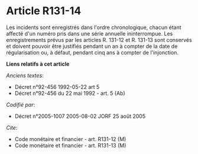 # Article R131-14

Les incidents sont enregistrés dans l'ordre chronologique, chacun étant affecté d'un numéro pris dans une série annuelle
ininterrompue. Les enregistrements prévus par les articles R. 131-12 et R. 131-13 sont conservés et doivent pouvoir être
justifiés pendant un an à compter de la date de régularisation ou, à défaut, pendant cinq ans à compter de l'injonction.

**Liens relatifs à cet article**

_Anciens textes_:

  - Décret n°92-456 1992-05-22 art 5
  - Décret n°92-456 du 22 mai 1992 - art. 5 (Ab)

_Codifié par_:

  - Décret n°2005-1007 2005-08-02 JORF 25 août 2005

_Cite_:

  - Code monétaire et financier - art. R131-12 (M)
  - Code monétaire et financier - art. R131-13 (M)
